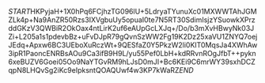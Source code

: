 $START$HKPyjaH+1X0hPq6FCjhzTG096lU+5LdryaTYunuXc01MXWWTAhJGMZLk4p+Na9AnZR50Rzs3IXVgbuUy5opuaI0te7N5RT30SdimIsjzYSuowkXPrzddGKzV3QWBiR2OkOax4ntLirK2uf6eAUpGcLXJq+/Do/b3mXvHBwyNk03JZi+L205a1s1pdevbBz+uFvDJpR79gQvnSzWW2Fg19K2Dz25xaVU1ZNYQ7oejJEdq+Apxw6BC3UEboXuRczWt+9QESfaZ0Y5PkzW2li0KIT0MqsJa4XWhAw3ipR1PaoncENRBsAOu9Ca3ifB9H9L/yu55Pef0LbH+kdRRvnROgJfbT++pykn6xeBUZV6Goei05Oo9NaYTGvRM9hLJsD0mJI+Bc6KEi9C6mrWY39sxhDCZqpN8LHQvSg2iKc9eIpksntQOAQUwf4w3KP7kWaRZ$END$